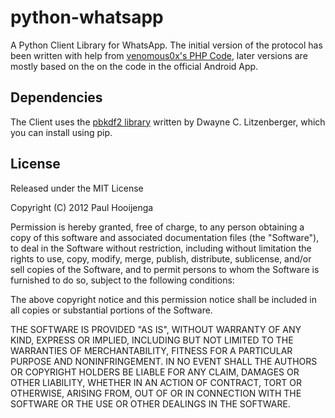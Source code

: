 python-whatsapp
===============

A Python Client Library for WhatsApp.
The initial version of the protocol has been written with help from
[venomous0x's PHP Code](https://github.com/venomous0x/WhatsAPI), later versions
are mostly based on the on the code in the official Android App.

Dependencies
------------
The Client uses the [pbkdf2 library](https://www.dlitz.net/software/python-pbkdf2/)
written by Dwayne C. Litzenberger, which you can install using pip.

License
-------

Released under the MIT License

Copyright (C) 2012 Paul Hooijenga

Permission is hereby granted, free of charge, to any person obtaining a copy of
this software and associated documentation files (the "Software"), to deal in
the Software without restriction, including without limitation the rights to
use, copy, modify, merge, publish, distribute, sublicense, and/or sell copies
of the Software, and to permit persons to whom the Software is furnished to do
so, subject to the following conditions:

The above copyright notice and this permission notice shall be included in all
copies or substantial portions of the Software.

THE SOFTWARE IS PROVIDED "AS IS", WITHOUT WARRANTY OF ANY KIND, EXPRESS OR
IMPLIED, INCLUDING BUT NOT LIMITED TO THE WARRANTIES OF MERCHANTABILITY, FITNESS
FOR A PARTICULAR PURPOSE AND NONINFRINGEMENT. IN NO EVENT SHALL THE AUTHORS OR
COPYRIGHT HOLDERS BE LIABLE FOR ANY CLAIM, DAMAGES OR OTHER LIABILITY, WHETHER
IN AN ACTION OF CONTRACT, TORT OR OTHERWISE, ARISING FROM, OUT OF OR IN
CONNECTION WITH THE SOFTWARE OR THE USE OR OTHER DEALINGS IN THE SOFTWARE.
